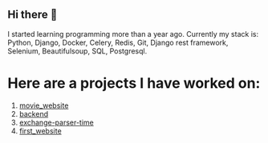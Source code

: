 ## Hi there 👋

I started learning programming more than a year ago.
Currently my stack is: Python, Django, Docker, Celery, Redis, Git, Django rest framework, Selenium, Beautifulsoup, SQL, Postgresql.

# Here are a projects I have worked on:
1) [movie_website](https://github.com/Qermon/movie_website)
2) [backend](https://github.com/Qermon/backend)
3) [exchange-parser-time](https://github.com/Qermon/exchange-parser-time)
4) [first_website](https://github.com/Qermon/first_website)
